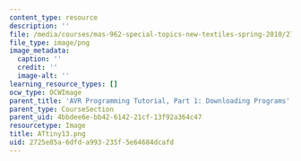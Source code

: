 ```yaml
---
content_type: resource
description: ''
file: /media/courses/mas-962-special-topics-new-textiles-spring-2010/2725e85a6dfda993235f5e64684dcafd_ATtiny13.png
file_type: image/png
image_metadata:
  caption: ''
  credit: ''
  image-alt: ''
learning_resource_types: []
ocw_type: OCWImage
parent_title: 'AVR Programming Tutorial, Part 1: Downloading Programs'
parent_type: CourseSection
parent_uid: 4bbdee6e-bb42-6142-21cf-13f92a364c47
resourcetype: Image
title: ATtiny13.png
uid: 2725e85a-6dfd-a993-235f-5e64684dcafd
---
```

